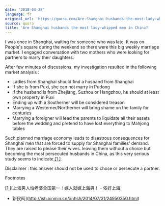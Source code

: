 ```yaml
---
date: '2018-08-28'
language: fr
original_url: 'https://quora.com/Are-Shanghai-husbands-the-most-lady-whipped-men-in-China/answer/Clément-Renaud'
source: quora
title: 'Are Shanghai husbands the most lady-whipped men in China?'
---
```


I was once in Shanghai, waiting for someone who was late. It was on
People's square during the weekend so there were this big weekly
marriage market. I engaged conversation with two mothers who were
looking for partners to marry their daughters.

After few minutes of discussions, my investigation resulted in the
following market analysis :

-   Ladies from Shanghai should find a husband from Shanghai
-   If she is from Puxi, she can not marry in Pudong
-   If the husband is from Zhejiang, Suzhou or Hangzhou, he should at
    least own property in Puxi
-   Ending up with a Southerner will be considered treason
-   Marrying a Westerner/Northerner will bring shame on the family for
    centuries
-   Marrying a foreigner will lead the parents to liquidate all their
    assets before the wedding and pretend to have lost everything to
    Mahjong tables

Such planned marriage economy leads to disastrous consequences for
Shanghai men that are forced to supply for Shanghai families' demand.
They are raised to please their wives. leaving them without a choice but
becoming the most persecuted husbands in China, as this very serious
study seems to indicate[ [1 ]](#igLZu).

Disclaimer : this answer should not be used to chose or persecute a
partner.

Footnotes

[ [1 ]](#cite-igLZu)[上海男人怕老婆全国第一！嫁人就嫁上海男！ - 侬好上海
- 新民网](http://ish.xinmin.cn/xnhsh/2014/07/31/24950350.html)
